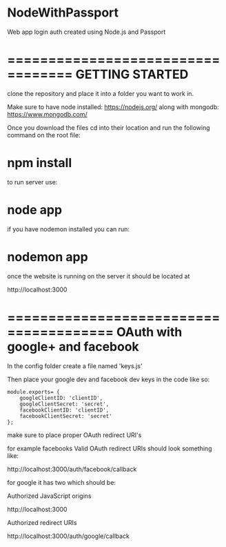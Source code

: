 # NodeWithPassport

Web app login auth created using Node.js and Passport

==================================
GETTING STARTED
=======================
clone the repository and place it into a folder you want to work in.

Make sure to have node installed: https://nodejs.org/
along with mongodb: https://www.mongodb.com/

Once you download the files cd into their location and run the following command on the root file:

# npm install

to run server use:

# node app

if you have nodemon installed you can run:

# nodemon app

once the website is running on the server it should be located at

http://localhost:3000


=======================================
OAuth with google+ and facebook
===========================
In the config folder create a file named 
'keys.js'

Then place your google dev and facebook dev keys in the code like so: 
```
module.exports= { 
    googleClientID: 'clientID', 
    googleClientSecret: 'secret', 
    facebookClientID: 'clientID',
    facebookClientSecret: 'secret' 
};
```

make sure to place proper OAuth redirect URI's

for example facebooks Valid OAuth redirect URIs should look something like:

http://localhost:3000/auth/facebook/callback 

for google it has two which should be:

Authorized JavaScript origins

http://localhost:3000

Authorized redirect URIs

http://localhost:3000/auth/google/callback 
